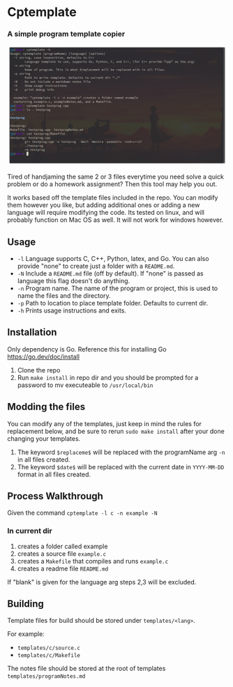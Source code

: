 # Cptemplate
### A simple program template copier

![cptemplate](cptemplate.png)

Tired of handjaming the same 2 or 3 files everytime you need solve a quick problem or do a homework assignment?
Then this tool may help you out.

It works based off the template files included in the repo. You can modify them however you like, but adding
additional ones or adding a new language will require modifying the code. Its tested on linux, and will probably function
on Mac OS as well. It will not work for windows however.

## Usage
- `-l` Language supports C, C++, Python, latex, and Go. You can also provide "none" to create just a folder with a `README.md`.
- `-N` Include a `README.md` file (off by default). If "none" is passed as language this flag doesn't do anything.
- `-n` Program name. The name of the program or project, this is used to name the files and the directory.
- `-p` Path to location to place template folder. Defaults to current dir.
- `-h` Prints usage instructions and exits.

## Installation
Only dependency is Go. Reference this for installing Go https://go.dev/doc/install
1. Clone the repo
2. Run `make install` in repo dir and you should be prompted for a password to mv executeable to `/usr/local/bin`

## Modding the files
You can modify any of the templates, just keep in mind the rules for replacement below, and be sure to rerun `sudo make install` after your done changing your templates.
1. The keyword `$replaceme$` will be replaced with the programName arg `-n` in all files created.
2. The keyword `$date$` will be replaced with the current date in `YYYY-MM-DD` format in all files created.


## Process Walkthrough
Given the command `cptemplate -l c -n example -N`
### In current dir
1. creates a folder called example
2. creates a source file `example.c`
3. creates a `Makefile` that compiles and runs `example.c`
4. creates a readme file `README.md`

If "blank" is given for the language arg steps 2,3 will be excluded.

## Building
Template files for build should be stored under `templates/<lang>`.

For example:
- `templates/c/source.c`
- `templates/c/Makefile`

The notes file should be stored at the root of templates `templates/programNotes.md`



